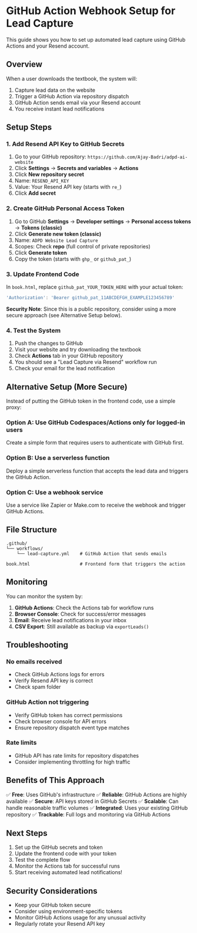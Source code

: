 # GitHub Action Webhook Setup for Lead Capture

This guide shows you how to set up automated lead capture using GitHub Actions and your Resend account.

## Overview

When a user downloads the textbook, the system will:
1. Capture lead data on the website
2. Trigger a GitHub Action via repository dispatch
3. GitHub Action sends email via your Resend account
4. You receive instant lead notifications

## Setup Steps

### 1. Add Resend API Key to GitHub Secrets

1. Go to your GitHub repository: `https://github.com/Ajay-Badri/adpd-ai-website`
2. Click **Settings** → **Secrets and variables** → **Actions**
3. Click **New repository secret**
4. Name: `RESEND_API_KEY`
5. Value: Your Resend API key (starts with `re_`)
6. Click **Add secret**

### 2. Create GitHub Personal Access Token

1. Go to GitHub **Settings** → **Developer settings** → **Personal access tokens** → **Tokens (classic)**
2. Click **Generate new token (classic)**
3. Name: `ADPD Website Lead Capture`
4. Scopes: Check **repo** (full control of private repositories)
5. Click **Generate token**
6. Copy the token (starts with `ghp_` or `github_pat_`)

### 3. Update Frontend Code

In `book.html`, replace `github_pat_YOUR_TOKEN_HERE` with your actual token:

```javascript
'Authorization': 'Bearer github_pat_11ABCDEFGH_EXAMPLE123456789'
```

**Security Note**: Since this is a public repository, consider using a more secure approach (see Alternative Setup below).

### 4. Test the System

1. Push the changes to GitHub
2. Visit your website and try downloading the textbook
3. Check **Actions** tab in your GitHub repository
4. You should see a "Lead Capture via Resend" workflow run
5. Check your email for the lead notification

## Alternative Setup (More Secure)

Instead of putting the GitHub token in the frontend code, use a simple proxy:

### Option A: Use GitHub Codespaces/Actions only for logged-in users

Create a simple form that requires users to authenticate with GitHub first.

### Option B: Use a serverless function

Deploy a simple serverless function that accepts the lead data and triggers the GitHub Action.

### Option C: Use a webhook service

Use a service like Zapier or Make.com to receive the webhook and trigger GitHub Actions.

## File Structure

```
.github/
└── workflows/
    └── lead-capture.yml    # GitHub Action that sends emails

book.html                   # Frontend form that triggers the action
```

## Monitoring

You can monitor the system by:

1. **GitHub Actions**: Check the Actions tab for workflow runs
2. **Browser Console**: Check for success/error messages
3. **Email**: Receive lead notifications in your inbox
4. **CSV Export**: Still available as backup via `exportLeads()`

## Troubleshooting

### No emails received
- Check GitHub Actions logs for errors
- Verify Resend API key is correct
- Check spam folder

### GitHub Action not triggering
- Verify GitHub token has correct permissions
- Check browser console for API errors
- Ensure repository dispatch event type matches

### Rate limits
- GitHub API has rate limits for repository dispatches
- Consider implementing throttling for high traffic

## Benefits of This Approach

✅ **Free**: Uses GitHub's infrastructure
✅ **Reliable**: GitHub Actions are highly available
✅ **Secure**: API keys stored in GitHub Secrets
✅ **Scalable**: Can handle reasonable traffic volumes
✅ **Integrated**: Uses your existing GitHub repository
✅ **Trackable**: Full logs and monitoring via GitHub Actions

## Next Steps

1. Set up the GitHub secrets and token
2. Update the frontend code with your token
3. Test the complete flow
4. Monitor the Actions tab for successful runs
5. Start receiving automated lead notifications!

## Security Considerations

- Keep your GitHub token secure
- Consider using environment-specific tokens
- Monitor GitHub Actions usage for any unusual activity
- Regularly rotate your Resend API key